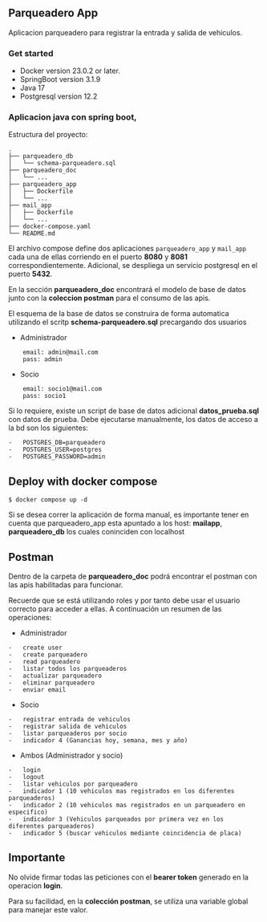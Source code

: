 ## Parqueadero App
Aplicacion parqueadero para registrar la entrada y salida de vehiculos.

### Get started

-   Docker version 23.0.2 or later.
-   SpringBoot version 3.1.9
-   Java 17
-   Postgresql version 12.2

### Aplicacion java con spring boot, 

Estructura del proyecto:
```
.
├── parqueadero_db
│   └── schema-parqueadero.sql
├── parqueadero_doc
│   └── ...
├── parqueadero_app
│   ├── Dockerfile
│   └── ...
├── mail_app
│   ├── Dockerfile
│   └── ...
├── docker-compose.yaml
└── README.md
```

El archivo compose define dos aplicaciones `parqueadero_app` y `mail_app` cada una de ellas corriendo en el puerto **8080** y **8081** correspondientemente. Adicional, se despliega un servicio postgresql en el puerto **5432**.

En la sección **parqueadero_doc** encontrará el modelo de base de datos junto con la **coleccion postman** para el consumo de las apis.

El esquema de la base de datos se construira de forma automatica utilizando el scritp **schema-parqueadero.sql** precargando dos usuarios 
-   Administrador
```
    email: admin@mail.com
    pass: admin
```
-   Socio
```
    email: socio1@mail.com
    pass: socio1
```

Si lo requiere, existe un script de base de datos adicional **datos_prueba.sql** con datos de prueba. Debe ejecutarse manualmente, los datos de acceso a la bd son los siguientes:
```
-   POSTGRES_DB=parqueadero
-   POSTGRES_USER=postgres
-   POSTGRES_PASSWORD=admin
```
## Deploy with docker compose

```
$ docker compose up -d
```

Si se desea correr la aplicación de forma manual, es importante tener en cuenta que parqueadero_app esta apuntado a los host: **mailapp**, **parqueadero_db** los cuales coninciden con localhost

## Postman 
Dentro de la carpeta de **parqueadero_doc** podrá encontrar el postman con las apis habilitadas para funcionar.

Recuerde que se está utilizando roles y por tanto debe usar el usuario correcto para acceder a ellas. A continuación un resumen de las operaciones:
-   Administrador
```
-   create user
-   create parqueadero
-   read parqueadero
-   listar todos los parqueaderos
-   actualizar parqueadero
-   eliminar parqueadero
-   enviar email

```
- Socio
```
-   registrar entrada de vehiculos
-   registrar salida de vehiculos
-   listar parqueaderos por socio
-   indicador 4 (Ganancias hoy, semana, mes y año)
```
-   Ambos (Administrador y socio)
```
-   login
-   logout
-   listar vehiculos por parqueadero
-   indicador 1 (10 vehiculos mas registrados en los diferentes parqueaderos)
-   indicador 2 (10 vehiculos mas registrados en un parqueadero en especifico)
-   indicador 3 (Vehiculos parqueados por primera vez en los diferentes parqueaderos)
-   indicador 5 (buscar vehiculos mediante coincidencia de placa)
```


## Importante
No olvide firmar todas las peticiones con el **bearer token** generado en la operacion **login**.

Para su facilidad, en la **colección postman**, se utiliza una variable global para manejar este valor.